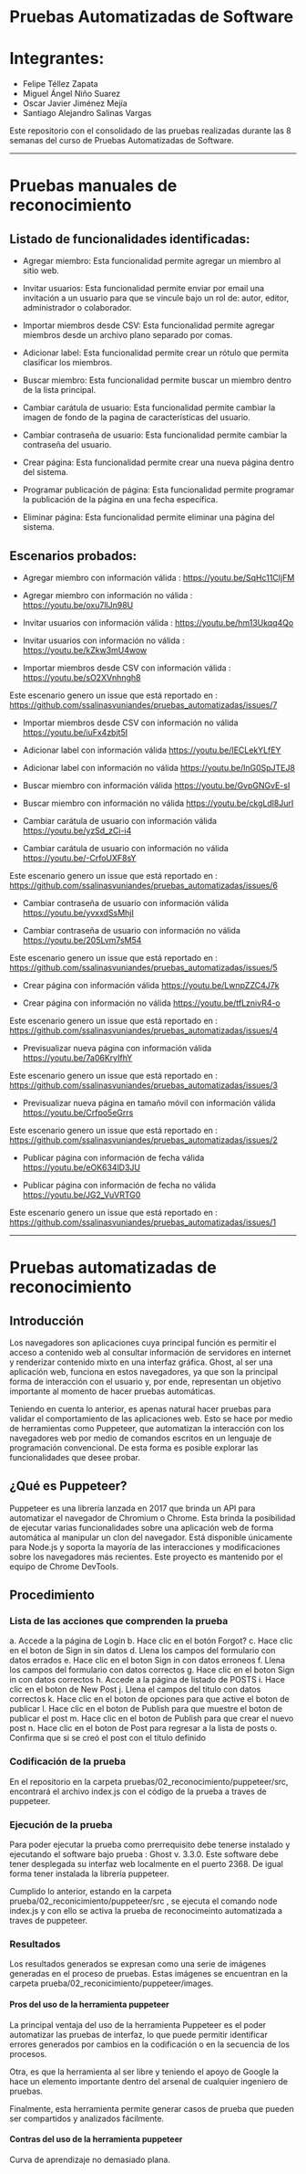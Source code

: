 # Pruebas Automatizadas de Software

# Integrantes:

- Felipe Téllez Zapata
- Miguel Ángel Niño Suarez
- Oscar Javier Jiménez Mejía
- Santiago Alejandro Salinas Vargas

Este repositorio con el consolidado de las pruebas realizadas durante las 8 semanas del curso de Pruebas Automatizadas de Software.

----

# Pruebas manuales de reconocimiento

## Listado de funcionalidades identificadas:

- Agregar miembro: Esta funcionalidad permite agregar un miembro al sitio web.

- Invitar usuarios: Esta funcionalidad permite enviar por email una invitación a un usuario para que se vincule bajo un rol de: autor, editor, administrador o colaborador.

- Importar miembros desde CSV: Esta funcionalidad permite agregar miembros desde un archivo plano separado por comas.

- Adicionar label: Esta funcionalidad permite crear un rótulo que permita clasificar los miembros.

- Buscar miembro: Esta funcionalidad permite buscar un miembro dentro de la lista principal.

- Cambiar carátula de usuario: Esta funcionalidad permite cambiar la imagen de fondo de la pagina de características del usuario.

- Cambiar contraseña de usuario: Esta funcionalidad permite cambiar la contraseña del usuario.

- Crear página: Esta funcionalidad permite crear una nueva página dentro del sistema.

- Programar publicación de página: Esta funcionalidad permite programar la publicación de la página en una fecha específica.

- Eliminar página: Esta funcionalidad permite eliminar una página del sistema.


## Escenarios probados:

- Agregar miembro con información válida :	https://youtu.be/SqHc11CIjFM

- Agregar miembro con información no válida :	https://youtu.be/oxu7llJn98U

- Invitar usuarios con información válida	: https://youtu.be/hm13Ukqq4Qo

- Invitar usuarios con información no válida :	https://youtu.be/kZkw3mU4wow

- Importar miembros desde CSV con información válida :	https://youtu.be/sO2XVnhngh8 

Este escenario genero un issue que está reportado en : https://github.com/ssalinasvuniandes/pruebas_automatizadas/issues/7

- Importar miembros desde CSV con información no válida	https://youtu.be/iuFx4zbjt5I

- Adicionar label con información válida	https://youtu.be/IECLekYLfEY

- Adicionar label con información no válida	https://youtu.be/lnG0SpJTEJ8

- Buscar miembro con información válida	https://youtu.be/GvpGNGvE-sI

- Buscar miembro con información no válida	https://youtu.be/ckgLdl8JurI

- Cambiar carátula de usuario con información válida	https://youtu.be/yzSd_zCi-i4

- Cambiar carátula de usuario con información no válida	https://youtu.be/-CrfoUXF8sY

Este escenario genero un issue que está reportado en : https://github.com/ssalinasvuniandes/pruebas_automatizadas/issues/6

- Cambiar contraseña de usuario con información válida	https://youtu.be/yvxxdSsMhjI

- Cambiar contraseña de usuario con información no válida	https://youtu.be/205Lvm7sM54

Este escenario genero un issue que está reportado en : https://github.com/ssalinasvuniandes/pruebas_automatizadas/issues/5

- Crear página con información válida	https://youtu.be/LwnpZZC4J7k

- Crear página con información no válida	https://youtu.be/tfLznivR4-o 

Este escenario genero un issue que está reportado en : https://github.com/ssalinasvuniandes/pruebas_automatizadas/issues/4

- Previsualizar nueva página con información válida	https://youtu.be/7a06KryIfhY 

Este escenario genero un issue que está reportado en : https://github.com/ssalinasvuniandes/pruebas_automatizadas/issues/3

- Previsualizar nueva página en tamaño móvil con información válida	https://youtu.be/Crfpo5eGrrs 

Este escenario genero un issue que está reportado en : https://github.com/ssalinasvuniandes/pruebas_automatizadas/issues/2

- Publicar página con información de fecha válida	https://youtu.be/eOK634lD3JU 

- Publicar página con información de fecha no válida	https://youtu.be/JG2_VuVRTG0 

Este escenario genero un issue que está reportado en : https://github.com/ssalinasvuniandes/pruebas_automatizadas/issues/1

----

# Pruebas automatizadas de reconocimiento

## Introducción

Los navegadores son aplicaciones cuya principal función es permitir el acceso a contenido web al consultar información de servidores en internet y renderizar contenido mixto en una interfaz gráfica. Ghost, al ser una aplicación web, funciona en estos navegadores, ya que son la principal forma de interacción con el usuario y, por ende, representan un objetivo importante al momento de hacer pruebas automáticas.

Teniendo en cuenta lo anterior, es apenas natural hacer pruebas para validar el comportamiento de las aplicaciones web. Esto se hace por medio de herramientas como Puppeteer, que automatizan la interacción con los navegadores web por medio de comandos escritos en un lenguaje de programación convencional. De esta forma es posible explorar las funcionalidades que desee probar.

## ¿Qué es Puppeteer?

Puppeteer es una librería lanzada en 2017 que brinda un API para automatizar el navegador de Chromium o Chrome. Esta brinda la posibilidad de ejecutar varias funcionalidades sobre una aplicación web de forma automática al manipular un clon del navegador. Está disponible únicamente para Node.js y soporta la mayoría de las interacciones y modificaciones sobre los navegadores más recientes. Este proyecto es mantenido por el equipo de Chrome DevTools.

## Procedimiento

### Lista de las acciones que comprenden la prueba

a.	Accede a la página de Login
b.	Hace clic en el botón Forgot?
c.	Hace clic en el boton de Sign in sin datos
d.	Llena los campos del formulario con datos errados
e.	Hace clic en el boton Sign in con datos erroneos
f.	Llena los campos del formulario con datos correctos
g.	Hace clic en el boton Sign in con datos correctos
h.	Accede a la página de listado de POSTS
i.	Hace clic en el boton de New Post
j.	Llena el campos del titulo con datos correctos
k.	Hace clic en el boton de opciones para que active el boton de publicar 
l.	Hace clic en el boton de Publish para que muestre el boton de publicar el post
m.	Hace clic en el boton de Publish para que crear el nuevo post 
n.	Hace clic en el boton de Post para regresar a la lista de posts 
o.	Confirma que si se creó el post con el título definido

###	Codificación de la prueba

En el repositorio en la carpeta pruebas/02_reconocimiento/puppeteer/src, encontrará el archivo index.js con el código de la prueba a traves de puppeteer.

### Ejecución de la prueba

Para poder ejecutar la prueba como prerrequisito debe tenerse instalado y ejecutando el software bajo prueba : Ghost v. 3.3.0. Este software debe tener desplegada su interfaz web localmente en el puerto 2368. De igual forma tener instalada la librería puppeteer.

Cumplido lo anterior, estando en la carpeta prueba/02_reconicimiento/puppeteer/src , se ejecuta el comando node index.js y con ello se activa la prueba de reconocimeinto automatizada a traves de puppeteer.

### Resultados

Los resultados generados se expresan como una serie de imágenes generadas en el proceso de pruebas. Estas imágenes se encuentran en la carpeta prueba/02_reconicimiento/puppeteer/images.

#### Pros del uso de la herramienta puppeteer

La principal ventaja del uso de la herramienta Puppeteer es el poder automatizar las pruebas de interfaz, lo que puede permitir identificar errores generados por cambios en la codificación o en la secuencia de los procesos.

Otra, es que la herramienta al ser libre y teniendo el apoyo de Google la hace un elemento importante dentro del arsenal de cualquier ingeniero de pruebas.

Finalmente, esta herramienta permite generar casos de prueba que pueden ser compartidos y analizados fácilmente.

#### Contras del uso de la herramienta puppeteer

Curva de aprendizaje no demasiado plana.

